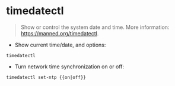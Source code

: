 # timedatectl

> Show or control the system date and time.
> More information: <https://manned.org/timedatectl>.

- Show current time/date, and options:

`timedatectl`

- Turn network time synchronization on or off:

`timedatectl set-ntp {{on|off}}`
